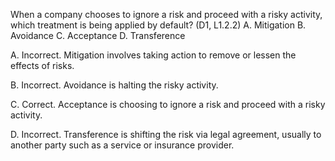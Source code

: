 When a company chooses to ignore a risk and proceed with a risky activity, which treatment is being applied by default? (D1, L1.2.2)
 A. Mitigation
 B. Avoidance
 C. Acceptance
 D. Transference
 
A. Incorrect. Mitigation involves taking action to remove or lessen the effects of risks.

 B. Incorrect. Avoidance is halting the risky activity.

 C. Correct. Acceptance is choosing to ignore a risk and proceed with a risky activity.

 D. Incorrect. Transference is shifting the risk via legal agreement, usually to another party such as a service or insurance provider.